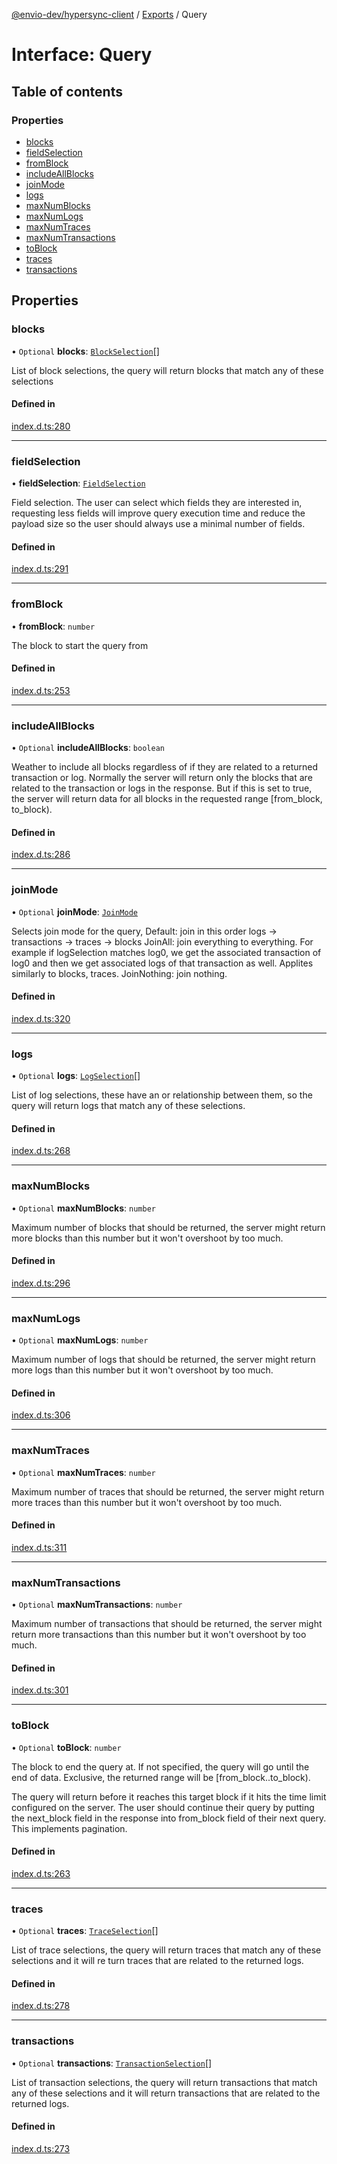 [@envio-dev/hypersync-client](../README.md) / [Exports](../modules.md) / Query

# Interface: Query

## Table of contents

### Properties

- [blocks](Query.md#blocks)
- [fieldSelection](Query.md#fieldselection)
- [fromBlock](Query.md#fromblock)
- [includeAllBlocks](Query.md#includeallblocks)
- [joinMode](Query.md#joinmode)
- [logs](Query.md#logs)
- [maxNumBlocks](Query.md#maxnumblocks)
- [maxNumLogs](Query.md#maxnumlogs)
- [maxNumTraces](Query.md#maxnumtraces)
- [maxNumTransactions](Query.md#maxnumtransactions)
- [toBlock](Query.md#toblock)
- [traces](Query.md#traces)
- [transactions](Query.md#transactions)

## Properties

### blocks

• `Optional` **blocks**: [`BlockSelection`](BlockSelection.md)[]

List of block selections, the query will return blocks that match any of these selections

#### Defined in

[index.d.ts:280](https://github.com/Float-Capital/hypersync-client-node/blob/4ee0d9475a267b3a97cbbd6004114b9ba5d98295/index.d.ts#L280)

___

### fieldSelection

• **fieldSelection**: [`FieldSelection`](FieldSelection.md)

Field selection. The user can select which fields they are interested in, requesting less fields will improve
 query execution time and reduce the payload size so the user should always use a minimal number of fields.

#### Defined in

[index.d.ts:291](https://github.com/Float-Capital/hypersync-client-node/blob/4ee0d9475a267b3a97cbbd6004114b9ba5d98295/index.d.ts#L291)

___

### fromBlock

• **fromBlock**: `number`

The block to start the query from

#### Defined in

[index.d.ts:253](https://github.com/Float-Capital/hypersync-client-node/blob/4ee0d9475a267b3a97cbbd6004114b9ba5d98295/index.d.ts#L253)

___

### includeAllBlocks

• `Optional` **includeAllBlocks**: `boolean`

Weather to include all blocks regardless of if they are related to a returned transaction or log. Normally
 the server will return only the blocks that are related to the transaction or logs in the response. But if this
 is set to true, the server will return data for all blocks in the requested range [from_block, to_block).

#### Defined in

[index.d.ts:286](https://github.com/Float-Capital/hypersync-client-node/blob/4ee0d9475a267b3a97cbbd6004114b9ba5d98295/index.d.ts#L286)

___

### joinMode

• `Optional` **joinMode**: [`JoinMode`](../enums/JoinMode.md)

Selects join mode for the query,
Default: join in this order logs -> transactions -> traces -> blocks
JoinAll: join everything to everything. For example if logSelection matches log0, we get the
associated transaction of log0 and then we get associated logs of that transaction as well. Applites similarly
to blocks, traces.
JoinNothing: join nothing.

#### Defined in

[index.d.ts:320](https://github.com/Float-Capital/hypersync-client-node/blob/4ee0d9475a267b3a97cbbd6004114b9ba5d98295/index.d.ts#L320)

___

### logs

• `Optional` **logs**: [`LogSelection`](LogSelection.md)[]

List of log selections, these have an or relationship between them, so the query will return logs
that match any of these selections.

#### Defined in

[index.d.ts:268](https://github.com/Float-Capital/hypersync-client-node/blob/4ee0d9475a267b3a97cbbd6004114b9ba5d98295/index.d.ts#L268)

___

### maxNumBlocks

• `Optional` **maxNumBlocks**: `number`

Maximum number of blocks that should be returned, the server might return more blocks than this number but
 it won't overshoot by too much.

#### Defined in

[index.d.ts:296](https://github.com/Float-Capital/hypersync-client-node/blob/4ee0d9475a267b3a97cbbd6004114b9ba5d98295/index.d.ts#L296)

___

### maxNumLogs

• `Optional` **maxNumLogs**: `number`

Maximum number of logs that should be returned, the server might return more logs than this number but
 it won't overshoot by too much.

#### Defined in

[index.d.ts:306](https://github.com/Float-Capital/hypersync-client-node/blob/4ee0d9475a267b3a97cbbd6004114b9ba5d98295/index.d.ts#L306)

___

### maxNumTraces

• `Optional` **maxNumTraces**: `number`

Maximum number of traces that should be returned, the server might return more traces than this number but
 it won't overshoot by too much.

#### Defined in

[index.d.ts:311](https://github.com/Float-Capital/hypersync-client-node/blob/4ee0d9475a267b3a97cbbd6004114b9ba5d98295/index.d.ts#L311)

___

### maxNumTransactions

• `Optional` **maxNumTransactions**: `number`

Maximum number of transactions that should be returned, the server might return more transactions than this number but
 it won't overshoot by too much.

#### Defined in

[index.d.ts:301](https://github.com/Float-Capital/hypersync-client-node/blob/4ee0d9475a267b3a97cbbd6004114b9ba5d98295/index.d.ts#L301)

___

### toBlock

• `Optional` **toBlock**: `number`

The block to end the query at. If not specified, the query will go until the
 end of data. Exclusive, the returned range will be [from_block..to_block).

The query will return before it reaches this target block if it hits the time limit
 configured on the server. The user should continue their query by putting the
 next_block field in the response into from_block field of their next query. This implements
 pagination.

#### Defined in

[index.d.ts:263](https://github.com/Float-Capital/hypersync-client-node/blob/4ee0d9475a267b3a97cbbd6004114b9ba5d98295/index.d.ts#L263)

___

### traces

• `Optional` **traces**: [`TraceSelection`](TraceSelection.md)[]

List of trace selections, the query will return traces that match any of these selections and
 it will re turn traces that are related to the returned logs.

#### Defined in

[index.d.ts:278](https://github.com/Float-Capital/hypersync-client-node/blob/4ee0d9475a267b3a97cbbd6004114b9ba5d98295/index.d.ts#L278)

___

### transactions

• `Optional` **transactions**: [`TransactionSelection`](TransactionSelection.md)[]

List of transaction selections, the query will return transactions that match any of these selections and
 it will return transactions that are related to the returned logs.

#### Defined in

[index.d.ts:273](https://github.com/Float-Capital/hypersync-client-node/blob/4ee0d9475a267b3a97cbbd6004114b9ba5d98295/index.d.ts#L273)
